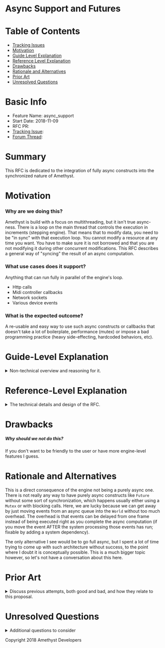# Async Support and Futures

# Table of Contents

- [Tracking Issues](#tracking-issue)
- [Motivation]
- [Guide Level Explanation](#guide-level-explanation)
- [Reference Level Explanation](#reference-level-explanation)
- [Drawbacks]
- [Rationale and Alternatives](#rationale-and-alternatives)
- [Prior Art](#prior-art)
- [Unresolved Questions](#unresolved-questions)

# Basic Info
[basic]: #basic-info

- Feature Name: async_support
- Start Date: 2018-11-09
- RFC PR: 
- [Tracking Issue](#tracking-issue): 
- [Forum Thread](#forum-discussion): 


# Summary
[summary]: #summary

This RFC is dedicated to the integration of fully async constructs into the synchronized nature of Amethyst.

# Motivation
[motivation]: #motivation
### Why are we doing this?
Amethyst is build with a focus on multithreading, but it isn't true async-ness. There is a loop on the main thread that controls the execution in increments (stepping engine). That means that to modify data, you need to be "in sync" with that execution loop. You cannot modify a resource at any time you want. You have to make sure it is not borrowed and that you are not modifying it during other concurrent modifications. This RFC describes a general way of "syncing" the result of an async computation.
### What use cases does it support?
Anything that can run fully in parallel of the engine's loop.
* Http calls
* Midi controller callbacks
* Network sockets
* Various device events
### What is the expected outcome?
A re-usable and easy way to use such async constructs or callbacks that doesn't take a lot of boilerplate, performance (mutex) or impose a bad programming practice (heavy side-effecting, hardcoded behaviors, etc).

# Guide-Level Explanation
[guide-level-explanation]: #guide-level-explanation
<details>

<summary>Non-technical overview and reasoning for it.</summary>
This change allows to do some action at the end of some async computation. For example, if you are doing a http/POST call using the hyper library, you can get a `Future` back. Shove that future into tokio's reactor, and you got a non-blocking call. Now, however, what if you want to do something once the `Future` completes (or fails)? You can't just write to a resource (which includes entities and storages), because it might be being written at by some `System`.

We need a way to get that result (or side-effects, also called actions) to modify the resources.

There is multiple ways we can achieve this, but I will only be covering the two main methods here.
Both methods rely on the same mechanism: A shared multi-writer queue.

### Option A: Hardcoded side-effecting

When writing to the queue, you would provide functions that take a mutable instance of `World` as parameter and modify the resources inside. Those functions would then be executed by Amethyst's `Application` update loop, modifying the resources on the main thread.

This is effectively a coroutine construct.

#### Advantages
* Simple to code complex or multiple effects in a simple call (create 10 entities, delete 5 others and write to some resource)

#### Caveats
* The type of programming used here is called "callback driven". It is somewhat the opposite of data-driven, as all the behavior is made of hardcoded behaviour and cannot be outsourced to files.

### Option B: Events only

When writing to the queue, you only push Events (usually user-defined). Those events, of course, can have data. In the case of a http/POST, it could be the return code of the call (i.e OK/200). It could also be the data returned by the server, or even the whole answer `Body` from hyper. The only limitation is that the data has to be Send+Sync+'static (Event constraint of shrev).

#### Advantages
* Event-driven. While it is not data-driven yet, event-driven programming is generally considered better practice than callback-driven, as events are stored as data inside of the EventChannel resources.
* The event emission part is re-usable. It can be re-used from inside of the engine for other purposes, even if those are not async. For example: A "quit game" event that can happen if the player clicks the "quit" button, or if the server connection is dropped.
* Data and handling are separated. The event can be handled in a `System` or in a `State`, and the execution is not locked to a single location (multiple readers).

#### Caveats
* Specialized events. Instead of just having general and re-usable events, the user will also need to make very specialized events which will somewhat pollute the global scope of StateEvent (the enum will become large, adding one event and one handler for each type of async computation)

## Other example

Now, this all seemed one sided, did it?

Let's take a slightly more complex use case:

Run a POST call on a login service.
If the login succeeds, write to an `Auth` resource the received connection token.
If the login doesn't succeed, write the error in an error box via amethyst_ui.

Now, using solution A, doing both of those is trivial.
However, if you are using solution B, you need to:
* Write the event
* Catch the event and react to it

As you can see, it is no longer a one step solution, but two on the user's side (+ the internal steps, like moving the events from the queue).

There is definitely tradeoffs to be had, depending on the use case. This is why this RFC was made. The code will be barely 20 to 30 lines, but the implications are big.

</details>

# Reference-Level Explanation
[reference-level-explanation]: #reference-level-explanation
<details>
<summary>The technical details and design of the RFC.</summary>

The amount of code required for the actual feature described by this rfc is minimal. The importance lies in how that affects end-user code, as well as the internal features that will be based on this.

## Queue types

Currently, I consider using crossbeam lock-free queues. Not having done enough research on them, I will just be naming the type in question `Queue<T>`.

### Option A: Hardcoded side-effecting

The type of the queue resource looks like the following:
```rs
Arc<Queue<Fn(&mut World) -> ()>>
```

As mentionned in the previous section, the side effects would happen on the main thread in `Application`.

### Option B: Events only

#### Alternative
As an alternative to the solution proposed in the Guide-level section, I want to mention it might be possible to have the handling system be generic over EventReader:
```rs
Arc<Queue<Box<E: Event>>>
```

This last alternative allows having a single system moving the events from the queue to the appropriate EventChannel instead of multiple systems.
However, it involves modifying EventReader to be able to write to the correct EventChannel. It also heavily limits the amount of parallelism, as you need Write access to ALL event channels at once.

This isn't really viable, so I will be skipping this alternative. I mentionned it in case someone gets the same idea.

#### Main Implementation
```rs
type AsyncQueue<E: Event> = Arc<Queue<E>>
```

The bad news is that you would have one queue per event type, which is mildly annoying.
The good news is that this is heavily parallel.

You would have one handling System for each event type. This is both massively parallel, but also super annoying from the user point of view, because you end up adding 1 to 20 variants of the same System depending on the game complexity.

The handler System type would be:
```rs
struct AsyncQueueProcessor<E: Event>

SystemData = (
	Write<'a, EventChannel<E>>,
    Read<'a, AsyncQueue<E>>, // Will need more research to understand how this one works with crossbeam.
)

run()
	move events from async queue to event channel without clone
```

</details>

# Drawbacks
[drawbacks]: #drawbacks

##### Why should we *not* do this?

If you don't want to be friendly to the user or have more engine-level features I guess.

# Rationale and Alternatives
[rationale-and-alternatives]: #rationale-and-alternatives

This is a direct consequence of the engine not being a purely async one. There is not really any way to have purely async constructs like `Future` without some sort of synchronization, which happens usually either using a `Mutex` or with blocking calls. Here, we are lucky because we can get away by just moving events from an async queue into the `World` without too much overhead. The overhead is that events can be delayed from one frame instead of being executed right as you complete the async computation (if you move the event AFTER the system processing those events has run; fixable by adding a system dependency).

The only alternative I see would be to go full async, but I spent a lot of time trying to come up with such architecture without success, to the point where I doubt it is conceptually possible. This is a much bigger topic however, so let's not have a conversation about this here.

# Prior Art
[prior-art]: #prior-art
<details>
<summary>Discuss previous attempts, both good and bad, and how they relate to this proposal.</summary>

Unity uses coroutines running on the main thread to achieve this. They are effectively equivalent to the Option A proposed earlier (hardcoded behavior).

I haven't done extensive research on this subject, so feel free to submit more prior-art.

</details>

# Unresolved Questions
[unresolved-questions]: #unresolved-questions
<details>
<summary>Additional questions to consider</summary>

Personally, I prefer the approach B where there is one queue and system per event type, but I would like to hear your thoughts on this. Maybe someone will see an approach that I missed (I hope!)
</details>

Copyright 2018 Amethyst Developers